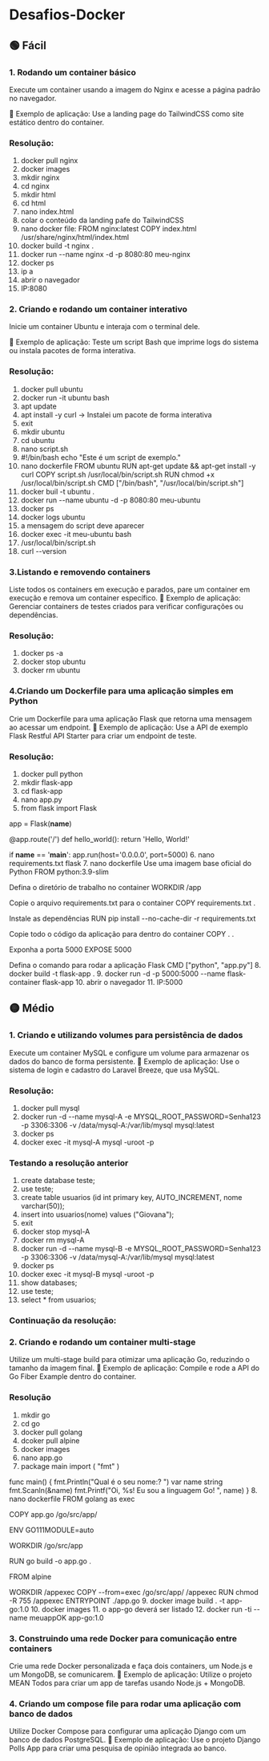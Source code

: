 # Desafios-Docker

## 🟢 Fácil
### 1. Rodando um container básico
Execute um container usando a imagem do Nginx e acesse a página padrão no navegador.

🔹 Exemplo de aplicação: Use a landing page do TailwindCSS como site estático dentro do container.

### Resolução:
1. docker pull nginx
2. docker images
3. mkdir nginx
4. cd nginx
5. mkdir html
6. cd html
7. nano index.html
8. colar o conteúdo da landing pafe do TailwindCSS
9. nano docker file: FROM nginx:latest   COPY index.html /usr/share/nginx/html/index.html
10. docker build -t nginx .
11. docker run --name nginx -d -p 8080:80 meu-nginx
12. docker ps
13. ip a
14. abrir o navegador
15. IP:8080

### 2. Criando e rodando um container interativo
Inicie um container Ubuntu e interaja com o terminal dele.

🔹 Exemplo de aplicação: Teste um script Bash que imprime logs do sistema ou instala pacotes de forma interativa.

### Resolução: 
1. docker pull ubuntu
2. docker run -it ubuntu bash
3. apt update
4. apt install -y curl -> Instalei um pacote de forma interativa
5. exit
6. mkdir ubuntu
7. cd ubuntu
8. nano script.sh
9. #!/bin/bash
echo "Este é um script de exemplo."
10. nano dockerfile
FROM ubuntu
RUN apt-get update && apt-get install -y curl
COPY script.sh /usr/local/bin/script.sh
RUN chmod +x /usr/local/bin/script.sh
CMD ["/bin/bash", "/usr/local/bin/script.sh"]
11. docker buil -t ubuntu .
12. docker run --name ubuntu -d -p 8080:80 meu-ubuntu
13. docker ps
14. docker logs ubuntu
15. a mensagem do script deve aparecer
16. docker exec -it meu-ubuntu bash
17. /usr/local/bin/script.sh
18. curl --version

### 3.Listando e removendo containers
Liste todos os containers em execução e parados, pare um container em execução e remova um container específico.
🔹 Exemplo de aplicação: Gerenciar containers de testes criados para verificar configurações ou dependências.

### Resolução: 
1. docker ps -a
2. docker stop ubuntu
3. docker rm ubuntu 

### 4.Criando um Dockerfile para uma aplicação simples em Python
Crie um Dockerfile para uma aplicação Flask que retorna uma mensagem ao acessar um endpoint.
🔹 Exemplo de aplicação: Use a API de exemplo Flask Restful API Starter para criar um endpoint de teste.

### Resolução: 
1. docker pull python
2. mkdir flask-app
3. cd flask-app
4. nano app.py
5. from flask import Flask

app = Flask(__name__)

@app.route('/')
def hello_world():
    return 'Hello, World!'

if __name__ == '__main__':
    app.run(host='0.0.0.0', port=5000)
6. nano requirements.txt
flask
7. nano dockerfile 
Use uma imagem base oficial do Python
FROM python:3.9-slim

Defina o diretório de trabalho no container
WORKDIR /app

Copie o arquivo requirements.txt para o container
COPY requirements.txt .

Instale as dependências
RUN pip install --no-cache-dir -r requirements.txt

Copie todo o código da aplicação para dentro do container
COPY . .

Exponha a porta 5000
EXPOSE 5000

Defina o comando para rodar a aplicação Flask
CMD ["python", "app.py"]
8. docker build -t flask-app . 
9. docker run -d -p 5000:5000 --name flask-container flask-app
10. abrir o navegador
11. IP:5000


## 🟡 Médio
### 1. Criando e utilizando volumes para persistência de dados
Execute um container MySQL e configure um volume para armazenar os dados do banco de forma persistente.
🔹 Exemplo de aplicação: Use o sistema de login e cadastro do Laravel Breeze, que usa MySQL.

### Resolução:
1. docker pull mysql
2. docker run -d --name mysql-A -e MYSQL_ROOT_PASSWORD=Senha123 -p 3306:3306 -v /data/mysql-A:/var/lib/mysql mysql:latest
3. docker ps
4. docker exec -it mysql-A mysql -uroot -p

### Testando a resolução anterior
1. create database teste;
2. use teste;
3. create table usuarios (id int primary key, AUTO_INCREMENT, nome varchar(50));
4. insert into usuarios(nome) values ("Giovana");
5. exit
6. docker stop mysql-A
7. docker rm mysql-A
8. docker run -d --name mysql-B -e MYSQL_ROOT_PASSWORD=Senha123 -p 3306:3306 -v /data/mysql-A:/var/lib/mysql mysql:latest
9. docker ps
10. docker exec -it mysql-B mysql -uroot -p
11. show databases;
12. use teste;
13. select * from usuarios;

### Continuação da resolução:


### 2. Criando e rodando um container multi-stage
Utilize um multi-stage build para otimizar uma aplicação Go, reduzindo o tamanho da imagem final.
🔹 Exemplo de aplicação: Compile e rode a API do Go Fiber Example dentro do container.

### Resolução
1. mkdir go
2. cd go
3. docker pull golang
4. dcoker pull alpine
5. docker images
6. nano app.go
7. package main
import (
    "fmt"
)

func main() {
  fmt.Println("Qual é o seu nome:? ")
  var name string
  fmt.Scanln(&name)
  fmt.Printf("Oi, %s! Eu sou a linguagem Go! ", name)
}
8. nano dockerfile 
FROM golang as exec

COPY app.go /go/src/app/

ENV GO111MODULE=auto

WORKDIR /go/src/app

RUN go build -o app.go .

FROM alpine

WORKDIR /appexec
COPY --from=exec /go/src/app/ /appexec
RUN chmod -R 755 /appexec
ENTRYPOINT ./app.go
9. docker image build . -t app-go:1.0
10. docker images 
11. o app-go deverá ser listado 
12. docker run -ti --name meuappOK app-go:1.0

### 3. Construindo uma rede Docker para comunicação entre containers
Crie uma rede Docker personalizada e faça dois containers, um Node.js e um MongoDB, se comunicarem.
🔹 Exemplo de aplicação: Utilize o projeto MEAN Todos para criar um app de tarefas usando Node.js + MongoDB.

### 4. Criando um compose file para rodar uma aplicação com banco de dados
Utilize Docker Compose para configurar uma aplicação Django com um banco de dados PostgreSQL.
🔹 Exemplo de aplicação: Use o projeto Django Polls App para criar uma pesquisa de opinião integrada ao banco.
